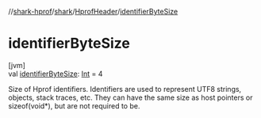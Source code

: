 //[shark-hprof](../../../index.md)/[shark](../index.md)/[HprofHeader](index.md)/[identifierByteSize](identifier-byte-size.md)

# identifierByteSize

[jvm]\
val [identifierByteSize](identifier-byte-size.md): [Int](https://kotlinlang.org/api/latest/jvm/stdlib/kotlin/-int/index.html) = 4

Size of Hprof identifiers. Identifiers are used to represent UTF8 strings, objects, stack traces, etc. They can have the same size as host pointers or sizeof(void*), but are not required to be.
